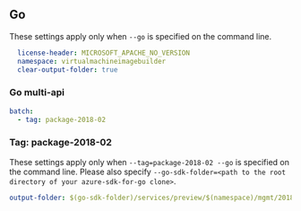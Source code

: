 ## Go

These settings apply only when `--go` is specified on the command line.

``` yaml $(go)
  license-header: MICROSOFT_APACHE_NO_VERSION
  namespace: virtualmachineimagebuilder
  clear-output-folder: true
```

### Go multi-api

``` yaml $(go) && $(multiapi)
batch:
  - tag: package-2018-02
```

### Tag: package-2018-02

These settings apply only when `--tag=package-2018-02 --go` is specified on the command line.
Please also specify `--go-sdk-folder=<path to the root directory of your azure-sdk-for-go clone>`.

``` yaml $(tag) == 'package-2018-02' && $(go)
output-folder: $(go-sdk-folder)/services/preview/$(namespace)/mgmt/2018-02-01-preview/$(namespace)
```
